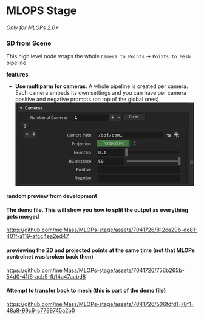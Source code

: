 # MLOPS Stage
*Only for MLOPs 2.0+*

### SD from Scene

This high level node wraps the whole `Camera to Points` -> `Points to Mesh` pipeline

**features**:
- **Use multiparm for cameras**. A whole pipeline is created per camera. Each camera embeds its own settings and you can have per camera positive and negative prompts (on top of the global ones)  
![cameras_multiparm](help/images/sd_from_scene_01.png)

**random preview from development**
#### The demo file. This will show you how to split the output as everything gets merged

https://github.com/melMass/MLOPs-stage/assets/7041726/812ca29b-dc81-401f-a119-afcc4ea2ed47


#### previewing the 2D and projected points at the same time (not that MLOPs controlnet was broken back then)

https://github.com/melMass/MLOPs-stage/assets/7041726/756b265b-54d0-41f6-acb5-fb14a47aabd6


#### Attempt to transfer back to mesh (this is part of the demo file)

https://github.com/melMass/MLOPs-stage/assets/7041726/506fdfd1-78f1-48a8-99c6-c7799745a2b0


